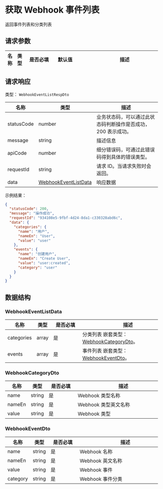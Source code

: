 # 获取 Webhook 事件列表

<!--
  警告⚠️：
  不要直接修改该文档，
  https://github.com/Authing/authing-docs-factory
  使用该项目进行生成
-->

<LastUpdated />

返回事件列表和分类列表

## 请求参数

| 名称 | 类型 | <div style="width:80px">是否必填</div> | <div style="width:60px">默认值</div> | <div style="width:300px">描述</div> | <div style="width:200px">示例值</div> |
| ---- | ---- | ---- | ---- | ---- | ---- |


<!-- 暂时不显示示例代码 -->
<!-- ## 示例代码
```csharp

using Authing.CSharp.SDK.Models;
using Authing.CSharp.SDK.Services;
using Authing.CSharp.SDK.Utils;
using Authing.CSharp.SDK.UtilsImpl;
using System.Collections.Generic;
using System.Threading;
using System.Threading.Tasks;

namespace Example
{
    class Program
    {
      private static ManagementClientOptions options;
      private static string ACCESS_Key_ID = "AUTHING_USERPOOL_ID";
      private static string ACCESS_KEY_SECRET = "AUTHING_USERPOOL_SECRET";

      static void Main(string[] args)
      {
          MainAsync().GetAwaiter().GetResult();
      }

      private static async Task MainAsync()
      {
          options = new ManagementClientOptions()
          {
              AccessKeyId = ACCESS_Key_ID,
              AccessKeySecret = ACCESS_KEY_SECRET,
          };

          ManagementClient managementClient = new ManagementClient(options);
        
          WebhookEventListRespDto  result = await managementClient.GetWebhookEventList
          (            
          );
        }
    }
}

```
 -->


## 请求响应

类型： `WebhookEventListRespDto`

| 名称 | 类型 | 描述 |
| ---- | ---- | ---- |
| statusCode | number | 业务状态码，可以通过此状态码判断操作是否成功，200 表示成功。 |
| message | string | 描述信息 |
| apiCode | number | 细分错误码，可通过此错误码得到具体的错误类型。 |
| requestId | string | 请求 ID。当请求失败时会返回。 |
| data | <a href="#WebhookEventListData">WebhookEventListData</a> | 响应数据 |



示例结果：

```json
{
  "statusCode": 200,
  "message": "操作成功",
  "requestId": "934108e5-9fbf-4d24-8da1-c330328abd6c",
  "data": {
    "categories": {
      "name": "用户",
      "nameEn": "User",
      "value": "user"
    },
    "events": {
      "name": "创建用户",
      "nameEn": "Create User",
      "value": "user:created",
      "category": "user"
    }
  }
}
```

## 数据结构


### <a id="WebhookEventListData"></a> WebhookEventListData

| 名称 | 类型 | <div style="width:80px">是否必填</div> | <div style="width:300px">描述</div> | <div style="width:200px">示例值</div> |
| ---- |  ---- | ---- | ---- | ---- |
| categories | array | 是 | 分类列表 嵌套类型：<a href="#WebhookCategoryDto">WebhookCategoryDto</a>。  |  |
| events | array | 是 | 事件列表 嵌套类型：<a href="#WebhookEventDto">WebhookEventDto</a>。  |  |


### <a id="WebhookCategoryDto"></a> WebhookCategoryDto

| 名称 | 类型 | <div style="width:80px">是否必填</div> | <div style="width:300px">描述</div> | <div style="width:200px">示例值</div> |
| ---- |  ---- | ---- | ---- | ---- |
| name | string | 是 | Webhook 类型名称   |  `用户` |
| nameEn | string | 是 | Webhook 类型英文名称   |  `User` |
| value | string | 是 | Webhook 类型   |  `user` |


### <a id="WebhookEventDto"></a> WebhookEventDto

| 名称 | 类型 | <div style="width:80px">是否必填</div> | <div style="width:300px">描述</div> | <div style="width:200px">示例值</div> |
| ---- |  ---- | ---- | ---- | ---- |
| name | string | 是 | Webhook 名称   |  `创建用户` |
| nameEn | string | 是 | Webhook 英文名称   |  `Create User` |
| value | string | 是 | Webhook 事件   |  `user:created` |
| category | string | 是 | Webhook 事件分类   |  `user` |



